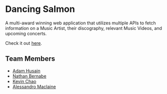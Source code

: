 # Dancing Salmon

A multi-award winning web application that utilizes multiple APIs to fetch information on a Music Artist, their discography, relevant Music Videos, and upcoming concerts.

Check it out [here].

## Team Members

* [Adam Husain]
* [Nathan Bernabe]
* [Kevin Chao]
* [Alessandro Maclaine]


[here]: <https://medaman.github.io/dancing-salmon/>

[Adam Husain]: <https://github.com/medaman>
[Nathan Bernabe]: <https://github.com/nbernabe09>
[Kevin Chao]: <https://github.com/kevinchao7>
[Alessandro Maclaine]: <github.com/almaclaine>
